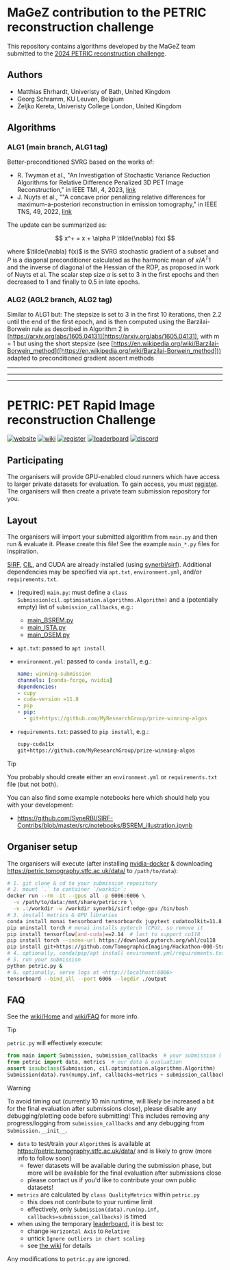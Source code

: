 # MaGeZ contribution to the PETRIC reconstruction challenge

This repository contains algorithms developed by the MaGeZ team submitted to
the [2024 PETRIC reconstruction challenge](https://github.com/SyneRBI/PETRIC).

## Authors

- Matthias Ehrhardt, Univeristy of Bath, United Kingdom
- Georg Schramm, KU Leuven, Belgium
- Zeljko Kereta, Univeristy College London, United Kingdom

## Algorithms

### ALG1 (main branch, ALG1 tag)

Better-preconditioned SVRG based on the works of:
- R. Twyman et al., "An Investigation of Stochastic Variance Reduction Algorithms for Relative Difference Penalized 3D PET Image Reconstruction," in IEEE TMI, 4, 2023, [link](https://ieeexplore.ieee.org/document/9872020)
- J. Nuyts et al., ""A concave prior penalizing relative differences for maximum-a-posteriori reconstruction in emission tomography," in IEEE TNS, 49, 2022, [link](https://ieeexplore.ieee.org/document/998681)

The update can be summarized as:

$$
x^+ = x + \alpha P \tilde{\nabla} f(x)
$$

where $\tilde{\nabla} f(x)$ is the SVRG stochastic gradient of a subset and
$P$ is a diagonal preconditioner calculated as the harmonic mean of
$x / A^T 1$ and the inverse of diagonal of the Hessian of the RDP, as proposed
in work of Nuyts et al.
The scalar step size $\alpha$ is set to 3 in the first epochs and then decreased
to 1 and finally to 0.5 in late epochs.

### ALG2 (AGL2 branch, ALG2 tag)

Similar to ALG1 but:
The stepsize is set to 3 in the first 10 iterations, then 2.2 until the end of the first epoch, and is then computed using the Barzilai-Borwein rule as described in Algorithm 2 in [https://arxiv.org/abs/1605.04131](https://arxiv.org/abs/1605.04131), 
with m = 1 but using the short stepsize (see [https://en.wikipedia.org/wiki/Barzilai-Borwein_method]([https://en.wikipedia.org/wiki/Barzilai-Borwein_method])) adapted to preconditioned gradient ascent methods

---
---
---

# PETRIC: PET Rapid Image reconstruction Challenge

[![website](https://img.shields.io/badge/announcement-website-purple?logo=workplace&logoColor=white)](https://www.ccpsynerbi.ac.uk/events/petric/)
[![wiki](https://img.shields.io/badge/details-wiki-blue?logo=googledocs&logoColor=white)][wiki]
[![register](https://img.shields.io/badge/participate-register-green?logo=ticktick&logoColor=white)][register]
[![leaderboard](https://img.shields.io/badge/rankings-leaderboard-orange?logo=tensorflow&logoColor=white)][leaderboard]
[![discord](https://img.shields.io/badge/chat-discord-blue?logo=discord&logoColor=white)](https://discord.gg/Ayd72Aa4ry)

## Participating

The organisers will provide GPU-enabled cloud runners which have access to larger private datasets for evaluation. To gain access, you must [register]. The organisers will then create a private team submission repository for you.

[register]: https://github.com/SyneRBI/PETRIC/issues/new/choose

## Layout

The organisers will import your submitted algorithm from `main.py` and then run & evaluate it.
Please create this file! See the example `main_*.py` files for inspiration.

[SIRF](https://github.com/SyneRBI/SIRF), [CIL](https://github.com/TomographicImaging/CIL), and CUDA are already installed (using [synerbi/sirf](https://github.com/synerbi/SIRF-SuperBuild/pkgs/container/sirf)).
Additional dependencies may be specified via `apt.txt`, `environment.yml`, and/or `requirements.txt`.

- (required) `main.py`: must define a `class Submission(cil.optimisation.algorithms.Algorithm)` and a (potentially empty) list of `submission_callbacks`, e.g.:
  + [main_BSREM.py](main_BSREM.py)
  + [main_ISTA.py](main_ISTA.py)
  + [main_OSEM.py](main_OSEM.py)
- `apt.txt`: passed to `apt install`
- `environment.yml`: passed to `conda install`, e.g.:

  ```yml
  name: winning-submission
  channels: [conda-forge, nvidia]
  dependencies:
  - cupy
  - cuda-version =11.8
  - pip
  - pip:
    - git+https://github.com/MyResearchGroup/prize-winning-algos
  ```

- `requirements.txt`: passed to `pip install`, e.g.:

  ```txt
  cupy-cuda11x
  git+https://github.com/MyResearchGroup/prize-winning-algos
  ```

> [!TIP]
> You probably should create either an `environment.yml` or `requirements.txt` file (but not both).

You can also find some example notebooks here which should help you with your development:
- https://github.com/SyneRBI/SIRF-Contribs/blob/master/src/notebooks/BSREM_illustration.ipynb

## Organiser setup

The organisers will execute (after installing [nvidia-docker](https://docs.nvidia.com/datacenter/cloud-native/container-toolkit/latest/install-guide.html) & downloading <https://petric.tomography.stfc.ac.uk/data/> to `/path/to/data`):

<!-- TODO: use synerbi/sirf:latest-gpu after the next SIRF release -->

```sh
# 1. git clone & cd to your submission repository
# 2. mount `.` to container `/workdir`:
docker run --rm -it --gpus all -p 6006:6006 \
  -v /path/to/data:/mnt/share/petric:ro \
  -v .:/workdir -w /workdir synerbi/sirf:edge-gpu /bin/bash
# 3. install metrics & GPU libraries
conda install monai tensorboard tensorboardx jupytext cudatoolkit=11.8
pip uninstall torch # monai installs pytorch (CPU), so remove it
pip install tensorflow[and-cuda]==2.14  # last to support cu118
pip install torch --index-url https://download.pytorch.org/whl/cu118
pip install git+https://github.com/TomographicImaging/Hackathon-000-Stochastic-QualityMetrics
# 4. optionally, conda/pip/apt install environment.yml/requirements.txt/apt.txt
# 5. run your submission
python petric.py &
# 6. optionally, serve logs at <http://localhost:6006>
tensorboard --bind_all --port 6006 --logdir ./output
```

## FAQ

See the [wiki/Home][wiki] and [wiki/FAQ](https://github.com/SyneRBI/PETRIC/wiki/FAQ) for more info.

> [!TIP]
> `petric.py` will effectively execute:
>
> ```python
> from main import Submission, submission_callbacks  # your submission (`main.py`)
> from petric import data, metrics  # our data & evaluation
> assert issubclass(Submission, cil.optimisation.algorithms.Algorithm)
> Submission(data).run(numpy.inf, callbacks=metrics + submission_callbacks)
> ```

<!-- br -->

> [!WARNING]
> To avoid timing out (currently 10 min runtime, will likely be increased a bit for the final evaluation after submissions close), please disable any debugging/plotting code before submitting!
> This includes removing any progress/logging from `submission_callbacks` and any debugging from `Submission.__init__`.

- `data` to test/train your `Algorithm`s is available at <https://petric.tomography.stfc.ac.uk/data/> and is likely to grow (more info to follow soon)
  + fewer datasets will be available during the submission phase, but more will be available for the final evaluation after submissions close
  + please contact us if you'd like to contribute your own public datasets!
- `metrics` are calculated by `class QualityMetrics` within `petric.py`
  + this does not contribute to your runtime limit
  + effectively, only `Submission(data).run(np.inf, callbacks=submission_callbacks)` is timed
- when using the temporary [leaderboard], it is best to:
  + change `Horizontal Axis` to `Relative`
  + untick `Ignore outliers in chart scaling`
  + see [the wiki](https://github.com/SyneRBI/PETRIC/wiki#metrics-and-thresholds) for details

Any modifications to `petric.py` are ignored.

[wiki]: https://github.com/SyneRBI/PETRIC/wiki
[leaderboard]: https://petric.tomography.stfc.ac.uk/leaderboard/?smoothing=0#timeseries&_smoothingWeight=0